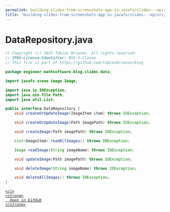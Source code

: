 ```yaml
---
permalink: building-slides-from-screenshots-app-in-javafx/slides---ep/src/main/java/engineer/mathsoftware/blog/slides/data/DataRepository.java.html
title: "building-slides-from-screenshots-app-in-javafx/slides---ep/src/main/java/engineer/mathsoftware/blog/slides/data/DataRepository.java"
---
```


# DataRepository.java
```java
// Copyright (c) 2023 Tobias Briones. All rights reserved.
// SPDX-License-Identifier: BSD-3-Clause
// This file is part of https://github.com/tobiasbriones/blog

package engineer.mathsoftware.blog.slides.data;

import javafx.scene.image.Image;

import java.io.IOException;
import java.nio.file.Path;
import java.util.List;

public interface DataRepository {
    void createOrUpdateImage(ImageItem item) throws IOException;

    void createOrUpdateImage(Path imagePath) throws IOException;

    void createImage(Path imagePath) throws IOException;

    List<ImageItem> readAllImages() throws IOException;

    Image readImage(String imageName) throws IOException;

    void updateImage(Path imagePath) throws IOException;

    void deleteImage(String imageName) throws IOException;

    void deleteAllImages() throws IOException;
}

```
<div class="social open-gh-btn my-4">
  <a class="btn btn-github" href="https://github.com/tobiasbriones/test-blog-deploy/tree/main/swe/dev/java/javafx/drawing/productivity/building-slides-from-screenshots-app-in-javafx/slides---ep/src/main/java/engineer/mathsoftware/blog/slides/data/DataRepository.java" target="_blank">
    <i class="fab fa-github">
      
    </i>
    <strong>
      Open in GitHub
    </strong>
  </a>
</div>
